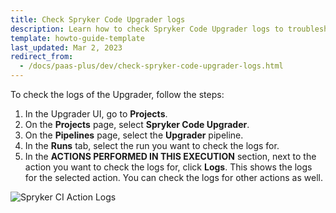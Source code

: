 ```yaml
---
title: Check Spryker Code Upgrader logs
description: Learn how to check Spryker Code Upgrader logs to troubleshoot upgrade issues, with step-by-step instructions for accessing detailed logs in the Upgrader UI.
template: howto-guide-template
last_updated: Mar 2, 2023
redirect_from:
  - /docs/paas-plus/dev/check-spryker-code-upgrader-logs.html
---
```


To check the logs of the Upgrader, follow the steps:

1. In the Upgrader UI, go to **Projects**.
2. On the **Projects** page, select **Spryker Code Upgrader**.
3. On the **Pipelines** page, select the **Upgrader** pipeline.
4. In the **Runs** tab, select the run you want to check the logs for.
5. In the **ACTIONS PERFORMED IN THIS EXECUTION** section, next to the action you want to check the logs for, click **Logs**.
    This shows the logs for the selected action. You can check the logs for other actions as well.

![Spryker CI Action Logs](https://spryker.s3.eu-central-1.amazonaws.com/docs/paas%2B/dev/check-spryker-code-upgrader-logs.md/actions_logs.png)
